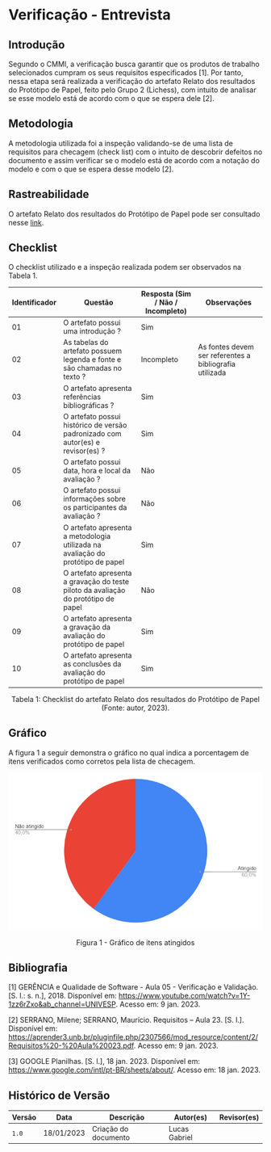 # Verificação - Entrevista

## Introdução

Segundo o CMMI, a verificação busca garantir que os produtos de trabalho selecionados cumpram os seus requisitos especificados [1]. Por tanto, nessa etapa será realizada a verificação do artefato Relato dos resultados do Protótipo de Papel, feito pelo Grupo 2 (Lichess), com intuito de analisar se esse modelo está de acordo com o que se espera dele [2].

## Metodologia

A metodologia utilizada foi a inspeção validando-se de uma lista de requisitos para checagem (check list) com o intuito de descobrir defeitos no documento e assim verificar se o modelo está de acordo com a notação do modelo e com o que se espera desse modelo [2].

## Rastreabilidade

O artefato Relato dos resultados do Protótipo de Papel pode ser consultado nesse [link](https://interacao-humano-computador.github.io/2022.2-Lichess/design_avaliacao_desenvolvimento/nivel_2/relato_resultados_prototipo_papel/).

## Checklist

O checklist utilizado e a inspeção realizada podem ser observados na Tabela 1.

| Identificador | Questão                                                                            | Resposta (Sim / Não / Incompleto) | Observações                                             |
| ------------- | ---------------------------------------------------------------------------------- | --------------------------------- | ------------------------------------------------------- |
| 01            | O artefato possui uma introdução ?                                                 | Sim                               |                                                         |
| 02            | As tabelas do artefato possuem legenda e fonte e são chamadas no texto ?           | Incompleto                        | As fontes devem ser referentes a bibliografia utilizada |
| 03            | O artefato apresenta referências bibliográficas ?                                  | Sim                               |                                                         |
| 04            | O artefato possui histórico de versão padronizado com autor(es) e revisor(es) ?    | Sim                               |                                                         |
| 05            | O artefato possui data, hora e local da avaliação ?                                | Não                               |                                                         |
| 06            | O artefato possui informações sobre os participantes da avaliação ?                | Não                               |                                                         |
| 07            | O artefato apresenta a metodologia utilizada na avaliação do protótipo de papel    | Sim                               |                                                         |
| 08            | O artefato apresenta a gravação do teste piloto da avaliação do protótipo de papel | Não                               |                                                         |
| 09            | O artefato apresenta a gravação da avaliação do protótipo de papel                 | Sim                               |                                                         |
| 10            | O artefato apresenta as conclusões da avaliação do protótipo de papel              | Sim                               |                                                         |

<div style="text-align: center">
<p> Tabela 1: Checklist do artefato Relato dos resultados do Protótipo de Papel (Fonte: autor, 2023).</p>
</div>

## Gráfico

A figura 1 a seguir demonstra o gráfico no qual indica a porcentagem de itens verificados como corretos pela lista de checagem.

![image](images/grafico_relato_resultados_prototipo_papel.png)
<div style="text-align: center">
<p>Figura 1 - Gráfico de itens atingidos</p>
</div>

## Bibliografia

[1] GERÊNCIA e Qualidade de Software - Aula 05 - Verificação e Validação. [S. l.: s. n.], 2018. Disponível em: <https://www.youtube.com/watch?v=1Y-1zz6rZxo&ab_channel=UNIVESP>. Acesso em: 9 jan. 2023.

[2] SERRANO, Milene; SERRANO, Maurício. Requisitos – Aula 23. [S. l.]. Disponível em: <https://aprender3.unb.br/pluginfile.php/2307566/mod_resource/content/2/Requisitos%20-%20Aula%20023.pdf>. Acesso em: 9 jan. 2023.

[3] GOOGLE Planilhas. [S. l.], 18 jan. 2023. Disponível em: https://www.google.com/intl/pt-BR/sheets/about/. Acesso em: 18 jan. 2023.

## Histórico de Versão

| Versão | Data       | Descrição            | Autor(es)     | Revisor(es) |
| ------ | ---------- | -------------------- | ------------- | ----------- |
| `1.0`  | 18/01/2023 | Criação do documento | Lucas Gabriel |             |